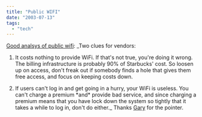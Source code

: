 ```yaml
---
title: "Public WIFI"
date: "2003-07-13"
tags: 
  - "tech"
---
```


[Good analsys of public wifi](http://www.gonze.com/index.cgi/2003/07/12#7-12-3): _Two clues for vendors:

1) It costs nothing to provide WiFi. If that's not true, you're doing it wrong. The billing infrastructure is probably 90% of Starbucks' cost. So loosen up on access, don't freak out if somebody finds a hole that gives them free access, and focus on keeping costs down.

2) If users can't log in and get going in a hurry, your WiFi is useless. You can't charge a premium \*and\* provide bad service, and since charging a premium means that you have lock down the system so tightly that it takes a while to log in, don't do either._ Thanks [Gary](http://gary.burd.info/) for the pointer.
